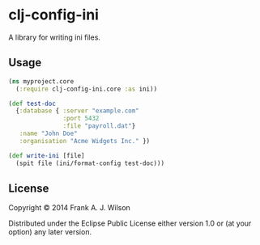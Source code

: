 # clj-config-ini

A library for writing ini files.

## Usage

```clojure
(ns myproject.core
  (:require clj-config-ini.core :as ini))

(def test-doc
  {:database { :server "example.com"
               :port 5432
               :file "payroll.dat"}
   :name "John Doe"
   :organisation "Acme Widgets Inc." })

(def write-ini [file]
  (spit file (ini/format-config test-doc)))
```

## License

Copyright © 2014 Frank A. J. Wilson

Distributed under the Eclipse Public License either version 1.0 or (at
your option) any later version.
